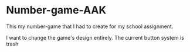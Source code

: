 # Number-game-AAK
This my number-game that I had to create for my school assignment.

I want to change the game's design entirely.
The current button system is trash
